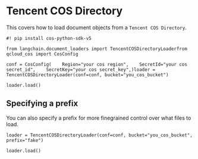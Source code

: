Tencent COS Directory
=====================

This covers how to load document objects from a `Tencent COS Directory`.

    #! pip install cos-python-sdk-v5

    from langchain.document_loaders import TencentCOSDirectoryLoaderfrom qcloud_cos import CosConfig

    conf = CosConfig(    Region="your cos region",    SecretId="your cos secret_id",    SecretKey="your cos secret_key",)loader = TencentCOSDirectoryLoader(conf=conf, bucket="you_cos_bucket")

    loader.load()

Specifying a prefix[](#specifying-a-prefix "Direct link to Specifying a prefix")
---------------------------------------------------------------------------------

You can also specify a prefix for more finegrained control over what files to load.

    loader = TencentCOSDirectoryLoader(conf=conf, bucket="you_cos_bucket", prefix="fake")

    loader.load()